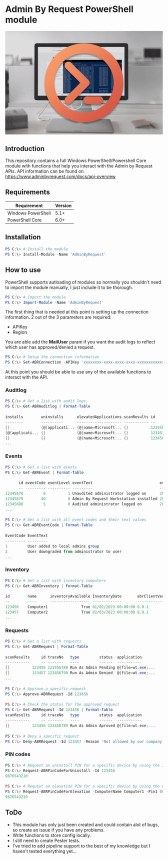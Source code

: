 # Admin By Request PowerShell module

![Admin by Request PowerShell module](/Images/AdminByRequestPowershellHeader.png)

## Introduction

This repository contains a full Windows PowerShell/Powershell Core module with functions that help you interact with the Admin by Request APIs.
API information can be found on https://www.adminbyrequest.com/docs/api-overview

## Requirements

| Requirement        | Version |
| ------------------ | ------- |
| Windows PowerShell | 5.1+    |
| PowerShell Core    | 6.0+    |

## Installation

```powershell
PS C:\> # Install the module
PS C:\> Install-Module -Name 'AdminByRequest'
```

## How to use

PowerShell supports autloading of modules so normally you shouldn't need to import the module manually, I just include it to be thorough.

```powershell
PS C:\> # Import the module
PS C:\> Import-Module -Name 'AdminByRequest'
```

The first thing that is needed at this point is setting up the connection information. 2 out of the 3 parameters are required:

- APIKey
- Region

You are able add the **MailUser** param if you want the audit logs to reflect which user has approved/denied a request.

```powershell
PS C:\> # Setup the connection information
PS C:\> Set-ABRConnection -APIKey 'xxxxxxxx-xxxx-xxxx-xxxx-xxxxxxxxxxxx' -Region 'EU' -MailUser 'john.doe@company.tld'
```

At this point you should be able to use any of the available functions to interact with the API.

### Auditlog

```powershell
PS C:\> # Get a list with audit logs
PS C:\> Get-ABRAuditlog | Format-Table

installs        uninstalls      elevatedApplications scanResults id
--------        ----------      -------------------- ----------- --
{}              {@{applicati... {@{name=Microsoft... {}          123456
{@{applicati... {}              {@{name=Microsoft... {}          123457
{}              {}              {@{name=Microsoft... {}          123458
...
```

### Events

```powershell
PS C:\> # Get a list with events
PS C:\> Get-ABREvent | Format-Table

      id eventCode eventLevel eventText                              eventTime
      -- --------- ---------- ---------                              ---------
12345678         6          1 Unaudited administrator logged on      2023-01-...
12345679        40          0 Admin By Request Workstation installed 2023-02-...
12345680         5          0 Audited administrator logged on        2023-03-...
...

PS C:\> # Get a list with all event codes and their text values
PS C:\> Get-ABREventCode | Format-Table

EventCode EventText
--------- ---------
1         User added to local admins group
2         User downgraded from administrator to user
...
```

### Inventory

```powershell
PS C:\> # Get a list with inventory computers
PS C:\> Get-ABRInventory | Format-Table

id        name      inventoryAvailable InventoryDate       abrClientVersion
--        ----      ------------------ -------------       ----------------
123456    Computer1               True 01/02/2023 00:00:00 8.0.1
123457    Computer2               True 02/03/2023 00:00:00 8.0.1
...
```

### Requests

```powershell
PS C:\> # Get a list with requests
PS C:\> Get-ABRRequest | Format-Table

scanResults     id traceNo   type         status  application
-----------     -- -------   ----         ------  -----------
{}          123456 123456789 Run As Admin Pending @{file=wt.exe;...
{}          123457 123456790 Run As Admin Denied  @{file=wt.exe;...
...

PS C:\> # Approve a specific request
PS C:\> Approve-ABRRequest -Id 123456

PS C:\> # Check the status for the approved request
PS C:\> Get-ABRRequest -Id 123456 | Format-Table
scanResults     id traceNo   type         status  application
-----------     -- -------   ----         ------  -----------
{}          123456 123456789 Run As Admin Aproved @{file=wt.exe;...

PS C:\> # Deny a specific request
PS C:\> Deny-ABRRequest -Id 123457 -Reason 'Not allowed by our company policy'
```

### PIN codes

```powershell
PS C:\> # Request an uninstall PIN for a specific device by using the Inventory Id
PS C:\> Request-ABRPinCodeForUninstall -Id 123456
9876543210

PS C:\> # Request an elevation PIN for a specific device by using the ComputerName
PS C:\> Request-ABRPinCodeForElevation -ComputerName Computer1 -Pin1 000000
9876543210
```

## ToDo

- This module has only just been created and could contain alot of bugs, so create an issue if you have any problems.
- Write functions to store config locally.
- I still need to create Pester tests.
- I've tried to add pipeline support to the best of my knowledge but I haven't tested everything yet...
